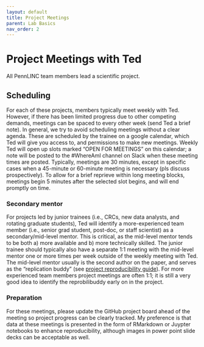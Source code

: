 ```yaml
---
layout: default
title: Project Meetings
parent: Lab Basics
nav_order: 2
---
```


# Project Meetings with Ted

All PennLINC team members lead a scientific project.

## Scheduling

For each of these projects, members typically meet weekly with Ted.
However, if there has been limited progress due to other competing demands, meetings can be spaced to every other week (send Ted a brief note).
In general, we try to avoid scheduling meetings without a clear agenda.
These are scheduled by the trainee on a google calendar, which Ted will give you access to, and permissions to make new meetings.
Weekly Ted will open up slots marked “OPEN FOR MEETINGS” on this calendar; a note will be posted to the #WhereAmI channel on Slack when these meeting times are posted.
Typically, meetings are 30 minutes, except in specific cases when a 45-minute or 60-minute meeting is necessary (pls discuss prospectively).
To allow for a brief reprieve within long meeting blocks, meetings begin  5 minutes after the selected slot begins, and will end promptly on time.

### Secondary mentor

For projects led by junior trainees (i.e., CRCs, new data analysts, and rotating graduate students), Ted will identify a more-experienced team member (i.e., senior grad student, post-doc, or staff scientist) as a secondary/mid-level mentor.
This is critical, as the mid-level mentor tends to be both a) more available and b) more technically skilled.
The junior trainee should typically also have a separate 1:1 meeting with the mid-level mentor one or more times per week outside of the weekly meeting with Ted.
The mid-level mentor usually is the second author on the paper, and serves as the “replication buddy” (see [project reproducibility guide]( https://pennlinc.github.io/docs/LabHome/ReproSystem/)).
For more experienced team members project meetings are often 1:1; it is still a very good idea to identify the reprobilibuddy early on in the project.

### Preparation

For these meetings, please update the GitHub project board ahead of the meeting so project progress can be clearly tracked.
My preference is that data at these meetings is presented in the form of RMarkdown or Juypter notebooks to enhance reproducibility,
although images in power point slide decks can be acceptable as well.
